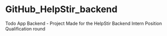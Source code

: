 # GitHub_HelpStir_backend
Todo App Backend - Project Made for the HelpStir Backend Intern Position Qualification round
